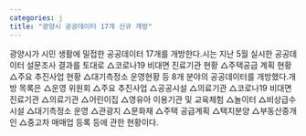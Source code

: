 ```yaml
---
categories: j
title: "광양시 공공데이터 17개 신규 개방"
---
```

광양시가 시민 생활에 밀접한 공공데이터 17개를 개방한다.시는 지난 5월 실시한 공공데이터 설문조사 결과를 토대로 △코로나19 비대면 진료기관 현황 △주택공급 계획 현황 △주요 추진사업 현황 △대기측정소 운영현황 등 8개 분야의 공공데이터를 개방했다.개방 목록은 △운영 위원회 △주요 추진사업 △공공시설 △의료기관 △코로나19 비대면 진료기관 △의료기관 △어린이집 △영유아 이용기관 및 교육체험 △놀이터 △비상급수시설 △대기측정소 운영 △관광지 △문화재 △주택 공급계획 △택지분양 △부동산중개인 △중고차 매매업 등록 등에 관한 현황이다.